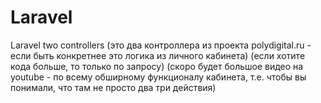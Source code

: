 # Laravel
Laravel two controllers
(это два контроллера из проекта polydigital.ru - если быть конкретнее это логика из личного кабинета)
(если хотите кода больше, то только по запросу)
(скоро будет большое видео на youtube - по всему обширному функционалу кабинета, т.е. чтобы вы понимали, что там не просто два три действия)
